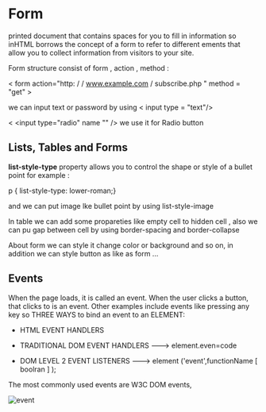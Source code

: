 # Form

 printed document that contains spaces for you to fill in information so inHTML borrows the concept of a form to refer to
 different ements that allow you to collect information from visitors to 
your site.

Form structure consist of form , action , method :

< form action="http: / / www.example.com / subscribe.php " 
method = "get" >

we can input text or password by using < input type = "text"/>

< <input type="radio" name "" />  we use it for Radio button


## Lists, Tables and Forms

**list-style-type** property allows you to control the shape 
or style of a bullet point for example :

p { 
list-style-type: lower-roman;}

and we can put image lke bullet point by using list-style-image

In table we can add some propareties like empty cell to hidden cell , also we can pu gap between cell
by using border-spacing and  border-collapse

About form we can style it change color or background and so on, in addition we can style button 
as like as form ...

## Events

When the page loads, it is called an event. When the user clicks a button, that clicks to is an event. Other examples include events like pressing any key
so THREE WAYS to bind an event to an ELEMENT:

+ HTML EVENT HANDLERS

+ TRADITIONAL DOM EVENT HANDLERS ---> element.even=code

+ DOM LEVEL 2 EVENT LISTENERS ---> element ('event',functionName [ boolran ] );

The most commonly used events are W3C DOM events,

![event](https://image.slidesharecdn.com/javascripteventhandler-130206005809-phpapp02/95/javascript-event-handler-5-638.jpg?cb=1360112430)





